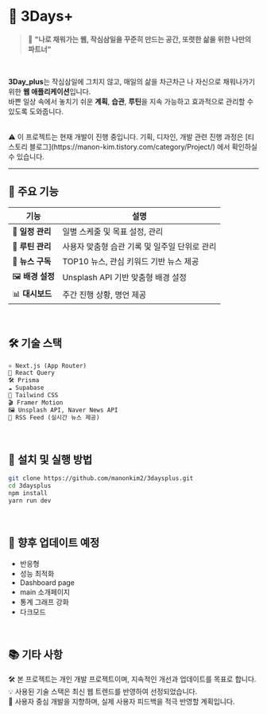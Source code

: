 # 🌱 3Days+

> 🧭 **"나로 채워가는 웹, 작심삼일을 꾸준히 만드는 공간, 또렷한 삶을 위한 나만의 파트너"**
<br>

**3Day_plus**는 작심삼일에 그치지 않고, 매일의 삶을 차근차근 나 자신으로 채워나가기 위한 **웹 애플리케이션**입니다.  
바쁜 일상 속에서 놓치기 쉬운 **계획**, **습관**, **루틴**을 지속 가능하고 효과적으로 관리할 수 있도록 도와줍니다.

<br>
⚠️ 이 프로젝트는 현재 개발이 진행 중입니다.  
기획, 디자인, 개발 관련 진행 과정은 [티스토리 블로그](https://manon-kim.tistory.com/category/Project/) 에서 확인하실 수 있습니다.
<br>

---


## 🌟 주요 기능

| 기능 | 설명 |
|------|------|
| 📅 **일정 관리** | 일별 스케줄 및 목표 설정, 관리 |
| 🔄 **루틴 관리** | 사용자 맞춤형 습관 기록 및 일주일 단위로 관리 |
| 📰 **뉴스 구독** | TOP10 뉴스, 관심 키워드 기반 뉴스 제공 |
| 🖼️ **배경 설정** | Unsplash API 기반 맞춤형 배경 설정 |
| 📊 **대시보드** | 주간 진행 상황, 명언 제공 |

<br>

## 🛠️ 기술 스택

```txt
⚛️ Next.js (App Router)
🚀 React Query
🛠️ Prisma
☁️ Supabase
🎨 Tailwind CSS
🎬 Framer Motion
🖼️ Unsplash API, Naver News API
📡 RSS Feed (실시간 뉴스 제공)
```

<br>

## 📌 설치 및 실행 방법

```bash
git clone https://github.com/manonkim2/3daysplus.git
cd 3daysplus
npm install
yarn run dev
```

<br>

## 🚀 향후 업데이트 예정
+ 반응형
+ 성능 최적화
+ Dashboard page
+ main 소개페이지
+ 통계 그래프 강화
+ 다크모드

<br>

## 📚 기타 사항

🛠️ 본 프로젝트는 개인 개발 프로젝트이며, 지속적인 개선과 업데이트를 목표로 합니다.  
💡 사용된 기술 스택은 최신 웹 트렌드를 반영하여 선정되었습니다.  
🧡 사용자 중심 개발을 지향하며, 실제 사용자 피드백을 적극 반영할 계획입니다.  
<br>

